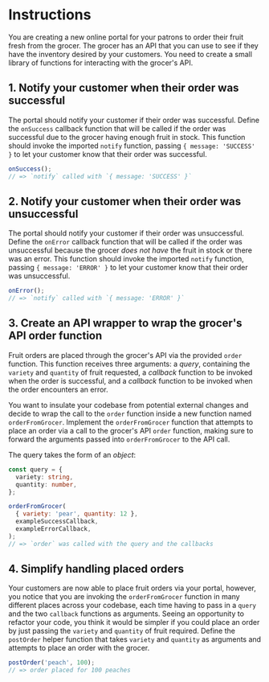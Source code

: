 # Instructions

You are creating a new online portal for your patrons to order their fruit fresh from the grocer.
The grocer has an API that you can use to see if they have the inventory desired by your customers.
You need to create a small library of functions for interacting with the grocer's API.

## 1. Notify your customer when their order was successful

The portal should notify your customer if their order was successful.
Define the `onSuccess` callback function that will be called if the order was successful due to the grocer having enough fruit in stock.
This function should invoke the imported `notify` function, passing `{ message: 'SUCCESS' }` to let your customer know that their order was successful.

```javascript
onSuccess();
// => `notify` called with `{ message: 'SUCCESS' }`
```

## 2. Notify your customer when their order was unsuccessful

The portal should notify your customer if their order was unsuccessful.
Define the `onError` callback function that will be called if the order was unsuccessful because the grocer _does not have_ the fruit in stock or there was an error.
This function should invoke the imported `notify` function, passing `{ message: 'ERROR' }` to let your customer know that their order was unsuccessful.

```javascript
onError();
// => `notify` called with `{ message: 'ERROR' }`
```

## 3. Create an API wrapper to wrap the grocer's API order function

Fruit orders are placed through the grocer's API via the provided `order` function.
This function receives three arguments: a _query_, containing the `variety` and `quantity` of fruit requested, a _callback_ function to be invoked when the order is successful, and a _callback_ function to be invoked when the order encounters an error.

You want to insulate your codebase from potential external changes and decide to wrap the call to the `order` function inside a new function named `orderFromGrocer`.
Implement the `orderFromGrocer` function that attempts to place an order via a call to the grocer's API `order` function, making sure to forward the arguments passed into `orderFromGrocer` to the API call.

The query takes the form of an _object_:

```typescript
const query = {
  variety: string,
  quantity: number,
};
```

```javascript
orderFromGrocer(
  { variety: 'pear', quantity: 12 },
  exampleSuccessCallback,
  exampleErrorCallback,
);
// => `order` was called with the query and the callbacks
```

## 4. Simplify handling placed orders

Your customers are now able to place fruit orders via your portal, however, you notice that you are invoking the `orderFromGrocer` function in many different places across your codebase, each time having to pass in a `query` and the two `callback` functions as arguments.
Seeing an opportunity to refactor your code, you think it would be simpler if you could place an order by just passing the `variety` and `quantity` of fruit required.
Define the `postOrder` helper function that takes `variety` and `quantity` as arguments and attempts to place an order with the grocer.

```javascript
postOrder('peach', 100);
// => order placed for 100 peaches
```
